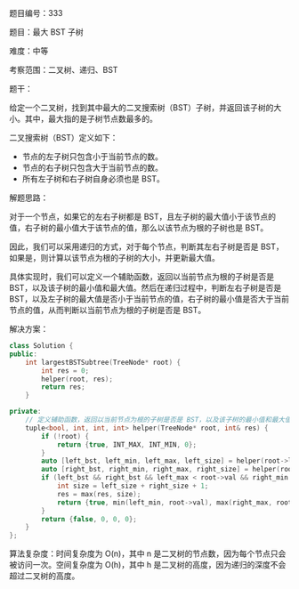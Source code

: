 题目编号：333

题目：最大 BST 子树

难度：中等

考察范围：二叉树、递归、BST

题干：

给定一个二叉树，找到其中最大的二叉搜索树（BST）子树，并返回该子树的大小。其中，最大指的是子树节点数最多的。

二叉搜索树（BST）定义如下：

- 节点的左子树只包含小于当前节点的数。
- 节点的右子树只包含大于当前节点的数。
- 所有左子树和右子树自身必须也是 BST。

解题思路：

对于一个节点，如果它的左右子树都是 BST，且左子树的最大值小于该节点的值，右子树的最小值大于该节点的值，那么以该节点为根的子树也是 BST。

因此，我们可以采用递归的方式，对于每个节点，判断其左右子树是否是 BST，如果是，则计算以该节点为根的子树的大小，并更新最大值。

具体实现时，我们可以定义一个辅助函数，返回以当前节点为根的子树是否是 BST，以及该子树的最小值和最大值。然后在递归过程中，判断左右子树是否是 BST，以及左子树的最大值是否小于当前节点的值，右子树的最小值是否大于当前节点的值，从而判断以当前节点为根的子树是否是 BST。

解决方案：

```cpp
class Solution {
public:
    int largestBSTSubtree(TreeNode* root) {
        int res = 0;
        helper(root, res);
        return res;
    }

private:
    // 定义辅助函数，返回以当前节点为根的子树是否是 BST，以及该子树的最小值和最大值
    tuple<bool, int, int, int> helper(TreeNode* root, int& res) {
        if (!root) {
            return {true, INT_MAX, INT_MIN, 0};
        }
        auto [left_bst, left_min, left_max, left_size] = helper(root->left, res);
        auto [right_bst, right_min, right_max, right_size] = helper(root->right, res);
        if (left_bst && right_bst && left_max < root->val && right_min > root->val) {
            int size = left_size + right_size + 1;
            res = max(res, size);
            return {true, min(left_min, root->val), max(right_max, root->val), size};
        }
        return {false, 0, 0, 0};
    }
};
```

算法复杂度：时间复杂度为 O(n)，其中 n 是二叉树的节点数，因为每个节点只会被访问一次。空间复杂度为 O(h)，其中 h 是二叉树的高度，因为递归的深度不会超过二叉树的高度。